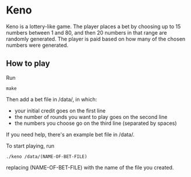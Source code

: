 # Keno
Keno is a lottery-like game. 
The player places a bet by choosing up to 15 numbers between 1 and 80, and then 20 numbers in that range are randomly generated.
The player is paid based on how many of the chosen numbers were generated.

## How to play

Run
```
make
```

Then add a bet file in /data/, in which:
* your initial credit goes on the first line
* the number of rounds you want to play goes on the second line
* the numbers you choose go on the third line (separated by spaces)

If you need help, there's an example bet file in /data/.

To start playing, run 
```
./keno /data/(NAME-OF-BET-FILE)
```
replacing (NAME-OF-BET-FILE) with the name of the file you created.
